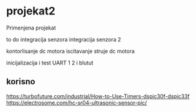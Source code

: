 # projekat2
Primenjena projekat


to do
integracija senzora
integracija senzora 2

kontorlisanje dc motora
iscitavanje struje dc motora

inicijalizacija i test UART 1 2 i blutut


## korisno
https://turbofuture.com/industrial/How-to-Use-Timers-dspic30f-dspic33f
https://electrosome.com/hc-sr04-ultrasonic-sensor-pic/

